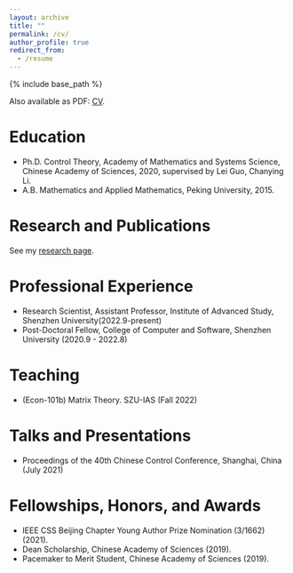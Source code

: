 ```yaml
---
layout: archive
title: ""
permalink: /cv/
author_profile: true
redirect_from:
  - /resume
---
```


{% include base_path %}

Also available as PDF: [CV](http://zblsigma.github.io/files/cv1.pdf).

Education
======
* Ph.D. Control Theory, Academy of Mathematics and Systems Science, Chinese Academy of Sciences, 2020, supervised by Lei Guo, Chanying Li.
* A.B. Mathematics and Applied Mathematics, Peking University, 2015.

Research and Publications
======
See my [research page](https://ZBLSIGMA.github.io/research/).

Professional Experience
======
* Research Scientist, Assistant Professor, Institute of Advanced Study, Shenzhen University(2022.9-present)
* Post-Doctoral Fellow, College of Computer and Software, Shenzhen University (2020.9 - 2022.8)

Teaching
======
* (Econ-101b) Matrix Theory. SZU-IAS (Fall 2022)


Talks and Presentations
======
* Proceedings of the 40th Chinese Control Conference, Shanghai, China (July 2021)

Fellowships, Honors, and Awards
======
* IEEE CSS Beijing Chapter Young Author Prize Nomination (3/1662) (2021).
* Dean Scholarship, Chinese Academy of Sciences (2019).
* Pacemaker to Merit Student, Chinese Academy of Sciences (2019).
